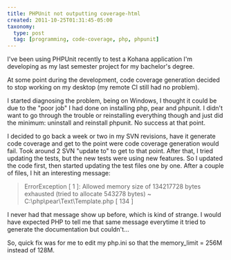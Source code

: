 ```yaml
---
title: PHPUnit not outputting coverage-html
created: 2011-10-25T01:31:45-05:00
taxonomy:
  type: post
  tag: [programming, code-coverage, php, phpunit]
---
```


I've been using PHPUnit recently to test a Kohana application I'm developing as my last semester project for my bachelor's degree.

At some point during the development, code coverage generation decided to stop working on my desktop (my remote CI still had no problem).

I started diagnosing the problem, being on Windows, I thought it could be due to the "poor job" I had done on installing php, pear and phpunit. I didn't want to go through the trouble or reinstalling everything though and just did the minimum: uninstall and reinstall phpunit. No success at that point.

I decided to go back a week or two in my SVN revisions, have it generate code coverage and get to the point were code coverage generation would fail. Took around 2 SVN "update to" to get to that point. After that, I tried updating the tests, but the new tests were using new features. So I updated the code first, then started updating the test files one by one. After a couple of files, I hit an interesting message:

> ErrorException [ 1 ]: Allowed memory size of 134217728 bytes exhausted (tried to allocate 543278 bytes) ~ C:\\php\\pear\\Text\\Template.php [ 134 ]

I never had that message show up before, which is kind of strange. I would have expected PHP to tell me that same message everytime it tried to generate the documentation but couldn't...

So, quick fix was for me to edit my php.ini so that the memory_limit = 256M instead of 128M.
